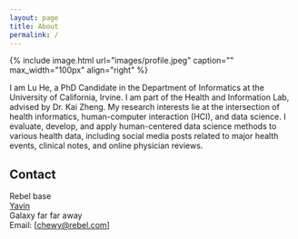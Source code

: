 ```yaml
---
layout: page
title: About
permalink: /
---
```


{% include image.html url="images/profile.jpeg" caption="" max_width="100px" align="right" %}

I am Lu He, a PhD Candidate in the Department of Informatics at the University of California, Irvine. I am part of the Health and Information Lab, advised by Dr. Kai Zheng. My research interests lie at the intersection of health informatics, human-computer interaction (HCI), and data science. I evaluate, develop, and apply human-centered data science methods to various health data, including social media posts related to major health events, clinical notes, and online physician reviews. 

## Contact

Rebel base <br />
[Yavin] <br />
Galaxy far far away<br />
Email: [chewy@rebel.com]


[Yavin]: https://en.wikipedia.org/wiki/Yavin
[lu.he@uci.edu]: mailto:lu.he@uci.edu
